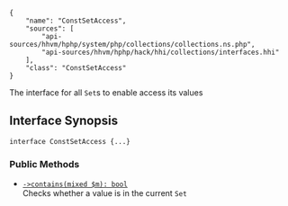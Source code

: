 ``` yamlmeta
{
    "name": "ConstSetAccess",
    "sources": [
        "api-sources/hhvm/hphp/system/php/collections/collections.ns.php",
        "api-sources/hhvm/hphp/hack/hhi/collections/interfaces.hhi"
    ],
    "class": "ConstSetAccess"
}
```




The interface for all ` Set `s to enable access its values




## Interface Synopsis




``` Hack
interface ConstSetAccess {...}
```




### Public Methods




+ [` ->contains(mixed $m): bool `](</hack/reference/interface/ConstSetAccess/contains/>)\
  Checks whether a value is in the current `` Set ``
<!-- HHAPIDOC -->
